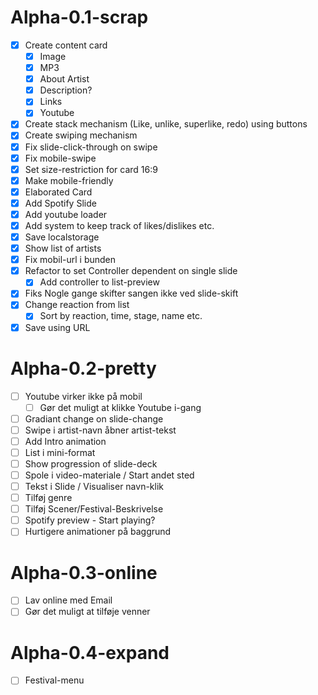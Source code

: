 # Alpha-0.1-scrap

- [x] Create content card
  - [x] Image
  - [x] MP3
  - [x] About Artist
  - [x] Description?
  - [x] Links
  - [x] Youtube
- [x] Create stack mechanism (Like, unlike, superlike, redo) using buttons
- [x] Create swiping mechanism
- [x] Fix slide-click-through on swipe
- [x] Fix mobile-swipe
- [x] Set size-restriction for card 16:9
- [x] Make mobile-friendly
- [x] Elaborated Card
- [x] Add Spotify Slide
- [x] Add youtube loader
- [x] Add system to keep track of likes/dislikes etc.
- [x] Save localstorage
- [x] Show list of artists
- [x] Fix mobil-url i bunden
- [x] Refactor to set Controller dependent on single slide
  - [x] Add controller to list-preview
- [x] Fiks Nogle gange skifter sangen ikke ved slide-skift
- [x] Change reaction from list
  - [x] Sort by reaction, time, stage, name etc.
- [x] Save using URL

# Alpha-0.2-pretty

- [ ] Youtube virker ikke på mobil
  - [ ] Gør det muligt at klikke Youtube i-gang
- [ ] Gradiant change on slide-change
- [ ] Swipe i artist-navn åbner artist-tekst
- [ ] Add Intro animation
- [ ] List i mini-format
- [ ] Show progression of slide-deck
- [ ] Spole i video-materiale / Start andet sted
- [ ] Tekst i Slide / Visualiser navn-klik
- [ ] Tilføj genre
- [ ] Tilføj Scener/Festival-Beskrivelse
- [ ] Spotify preview - Start playing?
- [ ] Hurtigere animationer på baggrund

# Alpha-0.3-online

- [ ] Lav online med Email
- [ ] Gør det muligt at tilføje venner

# Alpha-0.4-expand

- [ ] Festival-menu
